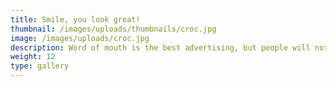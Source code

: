 ```yaml
---
title: Smile, you look great!
thumbnail: /images/uploads/thumbnails/croc.jpg
image: /images/uploads/croc.jpg
description: Word of mouth is the best advertising, but people will notice how great you look even before you tell them about Indy's!
weight: 12
type: gallery
---
```



